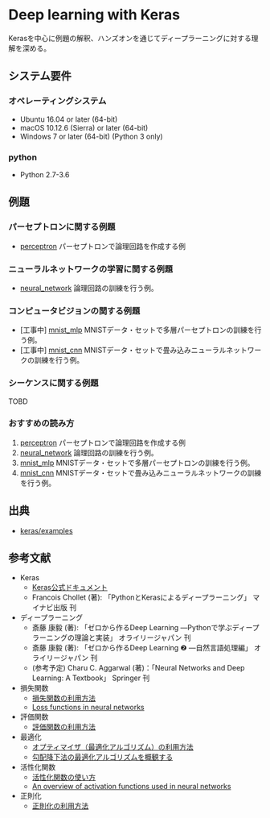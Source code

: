 # Deep learning with Keras
Kerasを中心に例題の解釈、ハンズオンを通じてディープラーニングに対する理解を深める。  

## システム要件

### オペレーティングシステム
- Ubuntu 16.04 or later (64-bit)
- macOS 10.12.6 (Sierra) or later (64-bit)
- Windows 7 or later (64-bit) (Python 3 only)

### python
- Python 2.7-3.6

## 例題

### パーセプトロンに関する例題
- [perceptron](perceptron) パーセプトロンで論理回路を作成する例

### ニューラルネットワークの学習に関する例題
- [neural_network](neural_network) 論理回路の訓練を行う例。

### コンピュータビジョンの関する例題
- [工事中] [mnist_mlp](mnist_mlp) MNISTデータ・セットで多層パーセプトロンの訓練を行う例。
- [工事中] [mnist_cnn](mnist_cnn) MNISTデータ・セットで畳み込みニューラルネットワークの訓練を行う例。

### シーケンスに関する例題
TOBD

### おすすめの読み方
1. [perceptron](perceptron) パーセプトロンで論理回路を作成する例
2. [neural_network](neural_network) 論理回路の訓練を行う例。
3. [mnist_mlp](mnist_mlp) MNISTデータ・セットで多層パーセプトロンの訓練を行う例。
4. [mnist_cnn](mnist_cnn) MNISTデータ・セットで畳み込みニューラルネットワークの訓練を行う例。

## 出典
- [keras/examples](https://github.com/keras-team/keras/blob/master/examples/README.md)

## 参考文献
- Keras
  - [Keras公式ドキュメント](https://keras.io/ja/)
  - Francois Chollet (著): 「PythonとKerasによるディープラーニング」 マイナビ出版 刊
- ディープラーニング
  - 斎藤 康毅 (著): 「ゼロから作るDeep Learning ―Pythonで学ぶディープラーニングの理論と実装」 オライリージャパン 刊
  - 斎藤 康毅 (著): 「ゼロから作るDeep Learning ❷ ―自然言語処理編」 オライリージャパン 刊
  - (参考予定) Charu C. Aggarwal (著)：「Neural Networks and Deep Learning: A Textbook」 Springer 刊
- 損失関数
  - [損失関数の利用方法](https://keras.io/ja/losses/)
  - [Loss functions in neural networks](https://isaacchanghau.github.io/post/loss_functions/)
- 評価関数
  - [評価関数の利用方法](https://keras.io/ja/metrics/)
- 最適化
  - [オプティマイザ（最適化アルゴリズム）の利用方法](https://keras.io/ja/optimizers/)
  - [勾配降下法の最適化アルゴリズムを概観する](https://postd.cc/optimizing-gradient-descent/)
- 活性化関数
  - [活性化関数の使い方](https://keras.io/ja/activations/)
  - [An overview of activation functions used in neural networks](https://adl1995.github.io/an-overview-of-activation-functions-used-in-neural-networks.html)
- 正則化
  - [正則化の利用方法](https://keras.io/ja/regularizers/)
